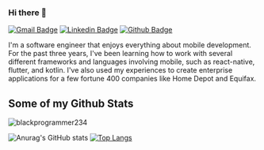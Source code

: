 ### Hi there 👋
[![Gmail Badge](https://img.shields.io/badge/-boundstaylor@gmail.com-c14438?style=flat&logo=Gmail&logoColor=white&link=mailto:boundstaylor@gmail.com)](mailto:boundstaylor@gmail.com) 
[![Linkedin Badge](https://img.shields.io/badge/-https://www.linkedin.com/in/taylorbounds-1b7b36aa/-0072b1?style=flat&logo=Linkedin&logoColor=white&link=https://www.linkedin.com/in/https://www.linkedin.com/in/taylorbounds-1b7b36aa//)](https://www.linkedin.com/in/https://www.linkedin.com/in/taylorbounds-1b7b36aa//) [![Github Badge](https://img.shields.io/badge/-blackprogrammer234-grey?style=flat&logo=github&logoColor=white&link=https://github.com/blackprogrammer234/)](https://www.github.com/blackprogrammer234/) <p align='left'>I'm a software engineer that enjoys everything about mobile development. For the past three years, I've been learning how to work with several different frameworks and languages involving mobile, such as react-native, flutter, and kotlin. I've also used my experiences to create enterprise applications for a few fortune 400 companies like Home Depot and Equifax.</p>
## Some of my Github Stats
<p align=left> <img src=https://komarev.com/ghpvc/?username=blackprogrammer234 alt=blackprogrammer234 /> </p>

![Anurag's GitHub stats](https://github-readme-stats.vercel.app/api?username=blackprogrammer234&show_icons=true&theme=dark)
[![Top Langs](https://github-readme-stats.vercel.app/api/top-langs/?username=blackprogrammer234&layout=compact)](https://github.com/blackprogrammer234/github-readme-stats)

<!--
**blackprogrammer234/blackprogrammer234** is a ✨ _special_ ✨ repository because its `README.md` (this file) appears on your GitHub profile.

Here are some ideas to get you started:

- 🔭 I’m currently working on ...
- 🌱 I’m currently learning ...
- 👯 I’m looking to collaborate on ...
- 🤔 I’m looking for help with ...
- 💬 Ask me about ...
- 📫 How to reach me: ...
- 😄 Pronouns: ...
- ⚡ Fun fact: ...
-->
